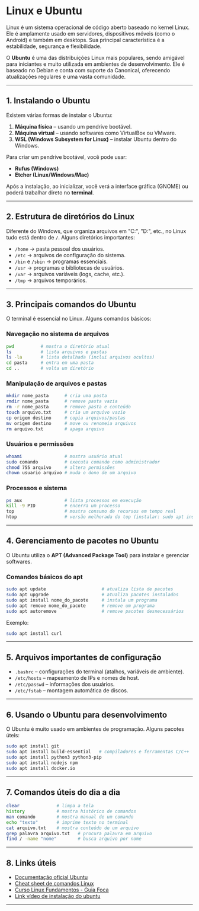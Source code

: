 

# Linux e Ubuntu

Linux é um sistema operacional de código aberto baseado no kernel Linux. Ele é amplamente usado em servidores, dispositivos móveis (como o Android) e também em desktops. Sua principal característica é a estabilidade, segurança e flexibilidade.

O **Ubuntu** é uma das distribuições Linux mais populares, sendo amigável para iniciantes e muito utilizada em ambientes de desenvolvimento. Ele é baseado no Debian e conta com suporte da Canonical, oferecendo atualizações regulares e uma vasta comunidade.

---

## 1. Instalando o Ubuntu

Existem várias formas de instalar o Ubuntu:

1. **Máquina física** – usando um pendrive bootável.
2. **Máquina virtual** – usando softwares como VirtualBox ou VMware.
3. **WSL (Windows Subsystem for Linux)** – instalar Ubuntu dentro do Windows.

Para criar um pendrive bootável, você pode usar:

* **Rufus (Windows)**
* **Etcher (Linux/Windows/Mac)**

Após a instalação, ao inicializar, você verá a interface gráfica (GNOME) ou poderá trabalhar direto no **terminal**.

---

## 2. Estrutura de diretórios do Linux

Diferente do Windows, que organiza arquivos em "C:", "D:", etc., no Linux tudo está dentro de `/`. Alguns diretórios importantes:

* `/home` → pasta pessoal dos usuários.
* `/etc` → arquivos de configuração do sistema.
* `/bin` e `/sbin` → programas essenciais.
* `/usr` → programas e bibliotecas de usuários.
* `/var` → arquivos variáveis (logs, cache, etc.).
* `/tmp` → arquivos temporários.

---

## 3. Principais comandos do Ubuntu

O terminal é essencial no Linux. Alguns comandos básicos:

### Navegação no sistema de arquivos

```bash
pwd          # mostra o diretório atual
ls           # lista arquivos e pastas
ls -la       # lista detalhada (inclui arquivos ocultos)
cd pasta     # entra em uma pasta
cd ..        # volta um diretório
```

### Manipulação de arquivos e pastas

```bash
mkdir nome_pasta      # cria uma pasta
rmdir nome_pasta      # remove pasta vazia
rm -r nome_pasta      # remove pasta e conteúdo
touch arquivo.txt     # cria um arquivo vazio
cp origem destino     # copia arquivos/pastas
mv origem destino     # move ou renomeia arquivos
rm arquivo.txt        # apaga arquivo
```

### Usuários e permissões

```bash
whoami                # mostra usuário atual
sudo comando          # executa comando como administrador
chmod 755 arquivo     # altera permissões
chown usuario arquivo # muda o dono de um arquivo
```

### Processos e sistema

```bash
ps aux                # lista processos em execução
kill -9 PID           # encerra um processo
top                   # mostra consumo de recursos em tempo real
htop                  # versão melhorada do top (instalar: sudo apt install htop)
```

---

## 4. Gerenciamento de pacotes no Ubuntu

O Ubuntu utiliza o **APT (Advanced Package Tool)** para instalar e gerenciar softwares.

### Comandos básicos do apt

```bash
sudo apt update                     # atualiza lista de pacotes
sudo apt upgrade                    # atualiza pacotes instalados
sudo apt install nome_do_pacote     # instala um programa
sudo apt remove nome_do_pacote      # remove um programa
sudo apt autoremove                 # remove pacotes desnecessários
```

Exemplo:

```bash
sudo apt install curl
```

---

## 5. Arquivos importantes de configuração

* `.bashrc` – configurações do terminal (atalhos, variáveis de ambiente).
* `/etc/hosts` – mapeamento de IPs e nomes de host.
* `/etc/passwd` – informações dos usuários.
* `/etc/fstab` – montagem automática de discos.

---

## 6. Usando o Ubuntu para desenvolvimento

O Ubuntu é muito usado em ambientes de programação. Alguns pacotes úteis:

```bash
sudo apt install git
sudo apt install build-essential   # compiladores e ferramentas C/C++
sudo apt install python3 python3-pip
sudo apt install nodejs npm
sudo apt install docker.io
```

---

## 7. Comandos úteis do dia a dia

```bash
clear              # limpa a tela
history            # mostra histórico de comandos
man comando        # mostra manual de um comando
echo "texto"       # imprime texto no terminal
cat arquivo.txt    # mostra conteúdo de um arquivo
grep palavra arquivo.txt   # procura palavra em arquivo
find / -name "nome"        # busca arquivo por nome
```

---

## 8. Links úteis

* [Documentação oficial Ubuntu](https://ubuntu.com/tutorials)
* [Cheat sheet de comandos Linux](https://www.guru99.com/linux-commands-cheat-sheet.html)
* [Curso Linux Fundamentos - Guia Foca](https://www.guiafoca.org/)
* [Link vídeo de instalação do ubuntu](https://www.youtube.com/watch?v=QrsDuBwgF9Y&t=590s)


---

